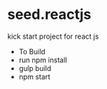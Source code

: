  # seed.reactjs
kick start project for react js
 
- To Build
-	run npm install
-	gulp build
- 	npm start

 
